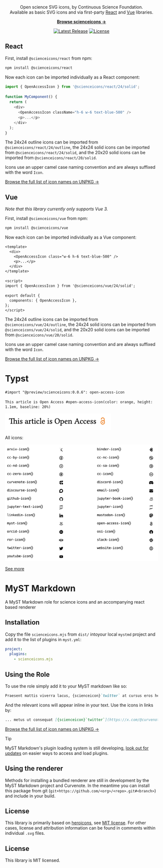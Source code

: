 <p align="center">
  Open science SVG icons, by Continuous Science Foundation. <br>Available as basic SVG icons and via first-party <a href="#react">React</a> and <a href="#vue">Vue</a> libraries.
<p>

<p align="center">
  <a href="https://github.com/continuous-foundation/scienceicons"><strong>Browse scienceicons &rarr;</strong></a>
</p>

<p align="center">
    <a href="https://github.com/continuous-foundation/scienceicons/releases"><img src="https://img.shields.io/npm/v/scienceicons" alt="Latest Release"></a>
    <a href="https://github.com/continuous-foundation/scienceicons/blob/master/LICENSE"><img src="https://img.shields.io/npm/l/scienceicons.svg" alt="License"></a>
</p>

## React

First, install `@scienceicons/react` from npm:

```sh
npm install @scienceicons/react
```

Now each icon can be imported individually as a React component:

```js
import { OpenAccessIcon } from '@scienceicons/react/24/solid';

function MyComponent() {
  return (
    <div>
      <OpenAccessIcon className="h-6 w-6 text-blue-500" />
      <p>...</p>
    </div>
  );
}
```

The 24x24 outline icons can be imported from `@scienceicons/react/24/outline`, the 24x24 solid icons can be imported from `@scienceicons/react/24/solid`, and the 20x20 solid icons can be imported from `@scienceicons/react/20/solid`.

Icons use an upper camel case naming convention and are always suffixed with the word `Icon`.

[Browse the full list of icon names on UNPKG &rarr;](https://unpkg.com/browse/@scienceicons/react/24/solid/)

## Vue

_Note that this library currently only supports Vue 3._

First, install `@scienceicons/vue` from npm:

```sh
npm install @scienceicons/vue
```

Now each icon can be imported individually as a Vue component:

```vue
<template>
  <div>
    <OpenAccessIcon class="w-6 h-6 text-blue-500" />
    <p>...</p>
  </div>
</template>

<script>
import { OpenAccessIcon } from '@scienceicons/vue/24/solid';

export default {
  components: { OpenAccessIcon },
};
</script>
```

The 24x24 outline icons can be imported from `@scienceicons/vue/24/outline`, the 24x24 solid icons can be imported from `@scienceicons/vue/24/solid`, and the 20x20 solid icons can be imported from `@scienceicons/vue/20/solid`.

Icons use an upper camel case naming convention and are always suffixed with the word `Icon`.

[Browse the full list of icon names on UNPKG &rarr;](https://unpkg.com/browse/@scienceicons/vue/24/solid/)

# Typst

```typst
#import "@preview/scienceicons:0.0.6": open-access-icon

This article is Open Access #open-access-icon(color: orange, height: 1.1em, baseline: 20%)
```

![](https://github.com/continuous-foundation/scienceicons/blob/main/typst/docs/example.png?raw=true)

All icons:

![](https://github.com/continuous-foundation/scienceicons/blob/main/typst/docs/icons.png?raw=true)

[See more](https://typst.app/universe/package/scienceicons/)

# MyST Markdown

A MyST Markdown role for science icons and an accompanying react based renderer

## Installation

Copy the file `scienceicons.mjs` from `dist/` intoyour local `mystmd` project and add it to the list of plugins in `myst.yml`:

```yaml
project:
  plugins:
    - scienceicons.mjs
```

## Using the Role

To use the role simply add it to your MyST markdown like so:

```markdown
Praesent mattis viverra lacus, {scienceicon}`twitter` at cursus eros hendrerit nec {scienceicon}`curvenote`.
```

And the relevant icons will appear inline in your text. Use the icons in links by:

```markdown
... metus ut consequat [{scienceicon}`twitter`](https://x.com/@curvenote) dignissim ante sem ...
```

[Browse the full list of icon names on UNPKG &rarr;](https://unpkg.com/browse/@scienceicons/myst@latest/src/names.json)

> [!TIP]
> MyST Markdown's plugin loading system is still developing, [look out for updates](https://mystmd.org/guide/plugins) on easier ways to access and load plugins.

## Using the renderer

Methods for installing a bundled renderer are still in development by the MyST Markdown project and Curvenote. In the meantime you can install this package from git (`git+https://github.com/<org>/<repo>.git#<branch>`) and include in your build.

## License

This library is primarily based on [heroicons](https://www.npmjs.com/package/heroicons), see [MIT license](https://github.com/tailwindlabs/heroicons/blob/master/LICENSE). For other cases, license and attribution information can be found in comments within individual `.svg` files.

## License

This library is MIT licensed.

